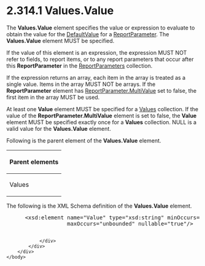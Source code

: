 <html dir="LTR" xmlns:mshelp="http://msdn.microsoft.com/mshelp" xmlns:ddue="http://ddue.schemas.microsoft.com/authoring/2003/5" xmlns:xlink="http://www.w3.org/1999/xlink" xmlns:tool="http://www.microsoft.com/tooltip">
    <head>
        <meta http-equiv="Content-Type" content="text/html; CHARSET=utf-8"></meta>
        <meta name="save" content="history"></meta>
        <title>2.314.1 Values.Value</title>
        <xml>
            <mshelp:toctitle title="2.314.1 Values.Value"></mshelp:toctitle>
            <mshelp:rltitle title="[MS-RDL]: Values.Value"></mshelp:rltitle>
            <mshelp:keyword index="A" term="6d1d760f-fc6f-4450-bacd-b0de538016fc"></mshelp:keyword>
            <mshelp:attr name="DCSext.ContentType" value="open specification"></mshelp:attr>
            <mshelp:attr name="AssetID" value="6d1d760f-fc6f-4450-bacd-b0de538016fc"></mshelp:attr>
            <mshelp:attr name="TopicType" value="kbRef"></mshelp:attr>
            <mshelp:attr name="DCSext.Title" value="[MS-RDL]: Values.Value" />
        </xml>
    </head>
    <body>
        <div id="header">
            <h1 class="heading">2.314.1 Values.Value</h1>
        </div>
        <div id="mainSection">
            <div id="mainBody">
                <div id="allHistory" class="saveHistory"></div>
                <div id="sectionSection0" class="section" name="collapseableSection">
                    

<p>The <b>Values.Value</b> element specifies the value or
expression to evaluate to obtain the value for the <a href="c3ccf500-98a5-438c-8e4f-fc5cc4b8d508.html">DefaultValue</a> for a <a href="7c3f4c83-9172-48db-94c1-693295c5d623.html">ReportParameter</a>. The <b>Values.Value</b>
element MUST be specified. </p>

<p>If the value of this element is an expression, the
expression MUST NOT refer to fields, to report items, or to any report
parameters that occur after this <b>ReportParameter</b> in the <a href="615fae60-39c0-4770-8735-bdcf6d368031.html">ReportParameters</a>
collection.</p>

<p>If the expression returns an array, each item in the array
is treated as a single value. Items in the array MUST NOT be arrays. If the <b>ReportParameter</b>
element has <a href="c21237a1-8237-4538-a105-1f760242de1d.html">ReportParameter.MultiValue</a>
set to false, the first item in the array MUST be used.</p>

<p>At least one <b>Value</b> element MUST be specified for a <a href="5cf2cc6f-04ae-448c-ad45-ec6e3f7acdf4.html">Values</a> collection. If the
value of the <b>ReportParameter.MultiValue</b> element is set to false, the <b>Value</b>
element MUST be specified exactly once for a <b>Values</b> collection. NULL is
a valid value for the <b>Values.Value</b> element.</p>

<p>Following is the parent element of the <b>Values.Value</b>
element.</p>

<table>
 <thead>
  <tr>
   <th>
   <p>Parent elements</p>
   </th>
  </tr>
 </thead>
 <tr>
  <td>
  <p>Values</p>
  </td>
 </tr>
</table>

<p>The following is the XML Schema definition of the <b>Values.Value</b>
element.</p>

<dl>
<dd>
<div><pre> &lt;xsd:element name=&quot;Value&quot; type=&quot;xsd:string&quot; minOccurs=&quot;1&quot; 
              maxOccurs=&quot;unbounded&quot; nullable=&quot;true&quot;/&gt;
  
</pre></div>
</dd></dl>


                </div>
            </div>
        </div>
    </body>
</html>